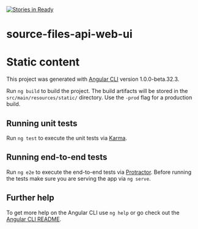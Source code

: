 [![Stories in Ready](https://badge.waffle.io/8451/source-files-api-web-ui.png?label=ready&title=Ready)](https://waffle.io/8451/source-files-api-web-ui)
# source-files-api-web-ui

# Static content

This project was generated with [Angular CLI](https://github.com/angular/angular-cli) version 1.0.0-beta.32.3.


Run `ng build` to build the project. The build artifacts will be stored in the `src/main/resources/static/` directory. Use the `-prod` flag for a production build.

## Running unit tests

Run `ng test` to execute the unit tests via [Karma](https://karma-runner.github.io).

## Running end-to-end tests

Run `ng e2e` to execute the end-to-end tests via [Protractor](http://www.protractortest.org/).
Before running the tests make sure you are serving the app via `ng serve`.

## Further help

To get more help on the Angular CLI use `ng help` or go check out the [Angular CLI README](https://github.com/angular/angular-cli/blob/master/README.md).
